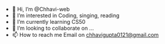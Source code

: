 - 👋 Hi, I’m @Chhavi-web
- 👀 I’m interested in Coding, singing, reading
- 🌱 I’m currently learning CS50  
- 💞️ I’m looking to collaborate on ...
- 📫 How to reach me Email on chhavigupta0121@gmail.com

<!---
Chhavi-web/Chhavi-web is a ✨ special ✨ repository because its `README.md` (this file) appears on your GitHub profile.
You can click the Preview link to take a look at your changes.
--->
